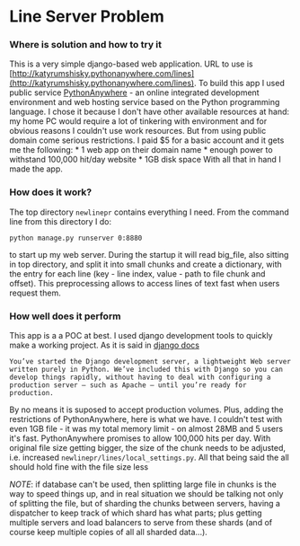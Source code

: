 # Line Server Problem

### Where is solution and how to try it

This is a very simple django-based web application. URL to use is [http://katyrumshisky.pythonanywhere.com/lines](http://katyrumshisky.pythonanywhere.com/lines). To build this app I used public service [PythonAnywhere](https://www.pythonanywhere.com) - an online integrated development environment and web hosting service based on the Python programming language. I chose it because I don't have other available resources at hand: my home PC would require a lot of tinkering with environment and for obvious reasons I couldn't use work resources.
But from using public domain come serious restrictions. I paid $5 for a basic account and it gets me the following:
    * 1 web app on their domain name
    * enough power to withstand 100,000 hit/day website
    * 1GB disk space
With all that in hand I made the app.

### How does it work?
The top directory ```newlinepr``` contains everything I need. From the command line from this directory I do:
```
python manage.py runserver 0:8880
```
to start up my web server. During the startup it will read big_file, also sitting in top directory, and split it into small chunks and create a dictionary, with the entry for each line (key - line index, value - path to file chunk and offset). This preprocessing allows to access lines of text fast when users request them.

### How well does it perform

This app is a a POC at best. I used django development tools to quickly make a working project. As it is said in [django docs](https://docs.djangoproject.com/en/2.0/intro/tutorial01/)
```
You’ve started the Django development server, a lightweight Web server written purely in Python. We’ve included this with Django so you can develop things rapidly, without having to deal with configuring a production server – such as Apache – until you’re ready for production.
```
By no means it is suposed to accept production volumes. Plus, adding the restrictions of PythonAnywhere, here is what we have.
I couldn't test with even 1GB file - it was my total memory limit - on almost 28MB and 5 users it's fast. PythonAnywhere promises to allow 100,000 hits per day. With original file size getting bigger, the size of the chunk needs to be adjusted, i.e. increased ```newlinepr/lines/local_settings.py```.
All that being said the all should hold fine with the file size less 

_NOTE_: if database can't be used, then splitting large file in chunks is the way to speed things up, and in real situation we should be talking not only of splitting the file, but of sharding the chunks between servers, having a dispatcher to keep track of which shard has what parts; plus getting multiple servers and load balancers to serve from these shards (and of course keep multiple copies of all all sharded data...).
